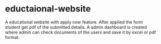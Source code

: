 # eductaional-website
A educational website with apply now feature. After applied the form student get pdf of the submitted details. A admin dashboard is created where admin can check documents of the users and save it by excel or pdf format.
